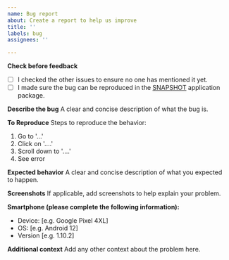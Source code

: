```yaml
---
name: Bug report
about: Create a report to help us improve
title: ''
labels: bug
assignees: ''

---
```


**Check before feedback**
- [ ] I checked the other issues to ensure no one has mentioned it yet.
- [ ] I made sure the bug can be reproduced in the [SNAPSHOT](https://nightly.link/oxyroid/M3UAndroid/workflows/android/master/artifact.zip) application package.

**Describe the bug**
A clear and concise description of what the bug is.

**To Reproduce**
Steps to reproduce the behavior:

1. Go to '...'
2. Click on '....'
3. Scroll down to '....'
4. See error

**Expected behavior**
A clear and concise description of what you expected to happen.

**Screenshots**
If applicable, add screenshots to help explain your problem.

**Smartphone (please complete the following information):**

- Device: [e.g. Google Pixel 4XL]
- OS: [e.g. Android 12]
- Version [e.g. 1.10.2]

**Additional context**
Add any other context about the problem here.
